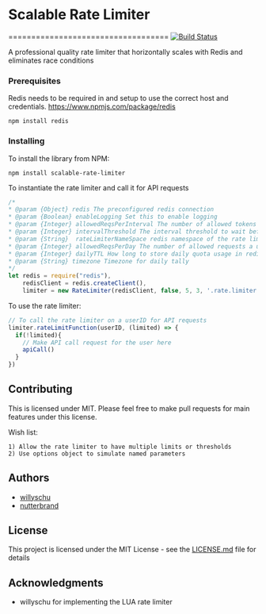 # Scalable Rate Limiter
===================================
[![Build Status](https://travis-ci.org/metricstory/scalable-rate-limiter.svg?branch=master)](https://travis-ci.org/metricstory/scalable-rate-limiter)

A professional quality rate limiter that horizontally scales with Redis and eliminates race conditions

### Prerequisites

Redis needs to be required in and setup to use the correct host and credentials.
https://www.npmjs.com/package/redis

```
npm install redis
```

### Installing

To install the library from NPM:

```
npm install scalable-rate-limiter
```

To instantiate the rate limiter and call it for API requests
```javascript
/*
* @param {Object} redis The preconfigured redis connection
* @param {Boolean} enableLogging Set this to enable logging
* @param {Integer} allowedReqsPerInterval The number of allowed tokens a user can use (API requests) in time period
* @param {Integer} intervalThreshold The interval threshold to wait before
* @param {String}  rateLimiterNameSpace redis namespace of the rate limiter: default: '.rate.limiter'
* @param {Integer} allowedReqsPerDay The number of allowed requests a user can make in one day
* @param {Integer} dailyTTL How long to store daily quota usage in redis
* @param {String} timezone Timezone for daily tally
*/
let redis = require("redis"),
    redisClient = redis.createClient(),
    limiter = new RateLimiter(redisClient, false, 5, 3, '.rate.limiter');
```

To use the rate limiter:
```javascript
// To call the rate limiter on a userID for API requests
limiter.rateLimitFunction(userID, (limited) => {
  if(!limited){
    // Make API call request for the user here
    apiCall()
  }
})
```

## Contributing

This is licensed under MIT. Please feel free to make pull requests for main features
under this license.

Wish list:

```
1) Allow the rate limiter to have multiple limits or thresholds
2) Use options object to simulate named parameters
```

## Authors

* [willyschu](https://github.com/willyschu)
* [nutterbrand](https://github.com/nutterbrand)

## License

This project is licensed under the MIT License - see the [LICENSE.md](LICENSE.md) file for details

## Acknowledgments

* willyschu for implementing the LUA rate limiter
